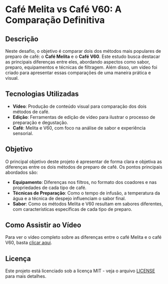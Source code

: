 # Café Melita vs Café V60: A Comparação Definitiva

## Descrição

Neste desafio, o objetivo é comparar dois dos métodos mais populares de preparo de café: o **Café Melita** e o **Café V60**. Este estudo busca destacar as principais diferenças entre eles, abordando aspectos como sabor, preparo, equipamentos e técnicas de filtragem. Além disso, um vídeo foi criado para apresentar essas comparações de uma maneira prática e visual.

## Tecnologias Utilizadas

- **Vídeo**: Produção de conteúdo visual para comparação dos dois métodos de café.
- **Edição**: Ferramentas de edição de vídeo para ilustrar o processo de preparação e degustação.
- **Café**: Melita e V60, com foco na análise de sabor e experiência sensorial.

## Objetivo

O principal objetivo deste projeto é apresentar de forma clara e objetiva as diferenças entre os dois métodos de preparo de café. Os pontos principais abordados são:

- **Equipamento**: Diferenças nos filtros, no formato dos coadores e nas propriedades de cada tipo de café.
- **Técnicas de Preparação**: Como o tempo de infusão, a temperatura da água e a técnica de despejo influenciam o sabor final.
- **Sabor**: Como os métodos Melita e V60 resultam em sabores diferentes, com características específicas de cada tipo de preparo.
  
## Como Assistir ao Vídeo

Para ver o vídeo completo sobre as diferenças entre o café Melita e o café V60, basta [clicar aqui](link_do_video).

## Licença

Este projeto está licenciado sob a licença MIT - veja o arquivo [LICENSE](LICENSE) para mais detalhes.
